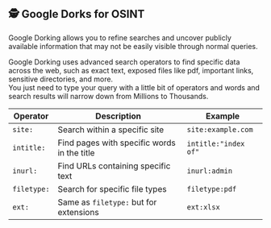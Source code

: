 ## 🕵️ Google Dorks for OSINT
Google Dorking allows you to refine searches and uncover publicly available information that may not be easily visible through normal queries.

Google Dorking uses advanced search operators to find specific data across the web, such as exact text, exposed files like pdf, important links, sensitive directories, and more.  
You just need to type your query with a little bit of operators and words and search results will narrow down from Millions to Thousands.  


| Operator   | Description                         | Example                 |
|------------|-------------------------------------|-------------------------|
| `site:`    | Search within a specific site      | `site:example.com`      |
| `intitle:` | Find pages with specific words in the title | `intitle:"index of"` |
| `inurl:`   | Find URLs containing specific text | `inurl:admin`          |
| `filetype:`| Search for specific file types    | `filetype:pdf`         |
| `ext:`     | Same as `filetype:` but for extensions | `ext:xlsx`         |

